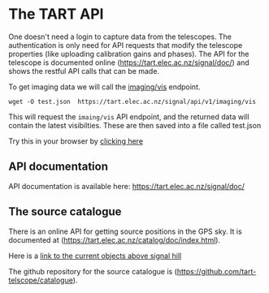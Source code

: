 # The TART API

One doesn't need a login to capture data from the telescopes. The authentication is only need for API requests that modify the telescope properties (like uploading calibration gains and phases). The API for the telescope is documented online (https://tart.elec.ac.nz/signal/doc/) and shows the restful API calls that can be made.

To get imaging data we will call the [imaging/vis](https://tart.elec.ac.nz/signal/doc/#api-Imaging-get_latest_vis) endpoint.

```
wget -O test.json  https://tart.elec.ac.nz/signal/api/v1/imaging/vis
```

This will request the ```imaing/vis``` API endpoint, and the returned data will contain the latest visibilties. These are then saved into a file called test.json

Try this in your browser by [clicking here](https://tart.elec.ac.nz/signal/api/v1/imaging/vis)

## API documentation

API documentation is available here: https://tart.elec.ac.nz/signal/doc/


## The source catalogue

There is an online API for getting source positions in the GPS sky. It is documented at (https://tart.elec.ac.nz/catalog/doc/index.html). 

Here is a [link to the current objects above signal hill](https://tart.elec.ac.nz/catalog/catalog?lat=-45.85&lon=170.54)

The github repository for the source catalogue is (https://github.com/tart-telscope/catalogue).
